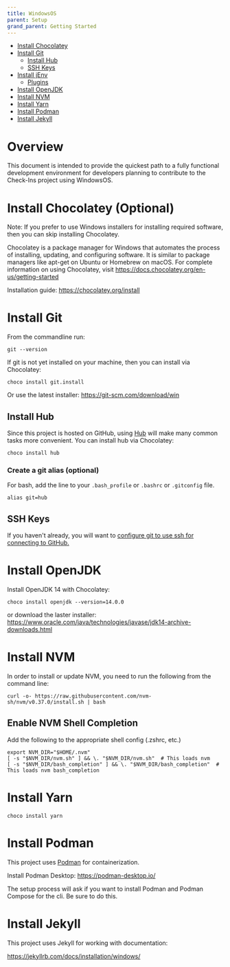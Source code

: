 ```yaml
---
title: WindowsOS
parent: Setup
grand_parent: Getting Started
---
```


<!-- TOC -->

- [Install Chocolatey](#install-chocolatey)
- [Install Git](#install-git)
    - [Install Hub](#install-hub)
    - [SSH Keys](#ssh-keys)
- [Install jEnv](#install-jenv)
    - [Plugins](#plugins)
- [Install OpenJDK](#install-openjdk)
- [Install NVM](#install-nvm)
- [Install Yarn](#install-yarn)
- [Install Podman](#install-podman)
- [Install Jekyll](#install-jekyll)

<!-- /TOC -->

# Overview

This document is intended to provide the quickest path to a fully functional
development environment for developers planning to contribute to the Check-Ins
project using WindowsOS.

# Install Chocolatey (Optional)

Note: If you prefer to use Windows installers for installing required software, then you can skip installing Chocolatey.

Chocolatey is a package manager for Windows that automates the process of installing, updating, and configuring software.
It is similar to package managers like apt-get on Ubuntu or Homebrew on macOS. 
For complete information on using Chocolatey, visit https://docs.chocolatey.org/en-us/getting-started

Installation guide: https://chocolatey.org/install

# Install Git

From the commandline run:

```shell
git --version
```

If git is not yet installed on your machine, then you can install via Chocolatey:

```shell
choco install git.install
```

Or use the latest installer: https://git-scm.com/download/win

## Install Hub

Since this project is hosted on GitHub, using [Hub](https://github.com/github/hub) will make many common tasks more
convenient. You can install hub via Chocolatey:

```shell
choco install hub
```

### Create a git alias (optional)

For bash, add the line to your `.bash_profile` or `.bashrc` or `.gitconfig` file.

```shell
alias git=hub
```

## SSH Keys

If you haven't already, you will want to [configure git to use ssh for connecting to GitHub.](https://docs.github.com/en/free-pro-team@latest/github/authenticating-to-github/connecting-to-github-with-ssh)

# Install OpenJDK

Install OpenJDK 14 with Chocolatey:

```shell
choco install openjdk --version=14.0.0
```

or download the laster installer: https://www.oracle.com/java/technologies/javase/jdk14-archive-downloads.html

# Install NVM

In order to install or update NVM, you need to run the following from the command line:

```shell
curl -o- https://raw.githubusercontent.com/nvm-sh/nvm/v0.37.0/install.sh | bash
```

## Enable NVM Shell Completion

Add the following to the appropriate shell config (.zshrc, etc.)

```shell
export NVM_DIR="$HOME/.nvm"
[ -s "$NVM_DIR/nvm.sh" ] && \. "$NVM_DIR/nvm.sh"  # This loads nvm
[ -s "$NVM_DIR/bash_completion" ] && \. "$NVM_DIR/bash_completion"  # This loads nvm bash_completion
```

# Install Yarn

```shell
choco install yarn
```

# Install Podman

This project uses [Podman](https://podman.io/) for containerization.

Install Podman Desktop: https://podman-desktop.io/

The setup process will ask if you want to install Podman and Podman Compose for the cli.
Be sure to do this.


# Install Jekyll

This project uses Jekyll for working with documentation:

https://jekyllrb.com/docs/installation/windows/



